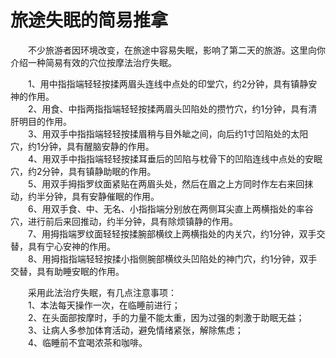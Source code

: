 # 旅途失眠的简易推拿  
  
&emsp;&emsp;不少旅游者因环境改变，在旅途中容易失眠，影响了第二天的旅游。这里向你介绍一种简易有效的穴位按摩法治疗失眠。   
 
&emsp;&emsp;1、用中指指端轻轻按揉两眉头连线中点处的印堂穴，约2分钟，具有镇静安神的作用。  
&emsp;&emsp;2、用食、中指两指指端轻轻按揉两眉头凹陷处的攒竹穴，约1分钟，具有清肝明目的作用。  
&emsp;&emsp;3、用双手中指指端轻轻按揉眉稍与目外眦之间，向后约1寸凹陷处的太阳穴，约1分钟，具有醒脑安静的作用。  
&emsp;&emsp;4、用双手中指指端轻轻按揉耳垂后的凹陷与枕骨下的凹陷连线中点处的安眠穴，约2分钟，具有镇静助眠的作用。  
&emsp;&emsp;5、用双手拇指罗纹面紧贴在两眉头处，然后在眉之上方同时作左右来回抹动，约半分钟，具有安静催眠的作用。  
&emsp;&emsp;6、用双手食、中、无名、小指指端分别放在两侧耳尖直上两横指处的率谷穴，进行前后来回推动，约半分钟，具有除烦镇静的作用。  
&emsp;&emsp;7、用拇指端罗纹面轻轻按揉腕部横纹上两横指处的内关穴，约1分钟，双手交替，具有宁心安神的作用。  
&emsp;&emsp;8、用拇指指端轻轻按揉小指侧腕部横纹头凹陷处的神门穴，约1分钟，双手交替，具有助睡安眠的作用。  

&emsp;&emsp;采用此法治疗失眠，有几点注意事项：  
&emsp;&emsp;1、本法每天操作一次，在临睡前进行；  
&emsp;&emsp;2、在头面部按摩时，手的力量不能太重，因为过强的刺激于助眠无益；  
&emsp;&emsp;3、让病人多参加体育活动，避免情绪紧张，解除焦虑；  
&emsp;&emsp;4、临睡前不宜喝浓茶和咖啡。 